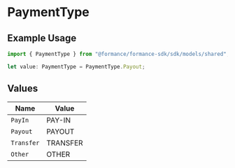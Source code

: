# PaymentType

## Example Usage

```typescript
import { PaymentType } from "@formance/formance-sdk/sdk/models/shared";

let value: PaymentType = PaymentType.Payout;
```

## Values

| Name       | Value      |
| ---------- | ---------- |
| `PayIn`    | PAY-IN     |
| `Payout`   | PAYOUT     |
| `Transfer` | TRANSFER   |
| `Other`    | OTHER      |